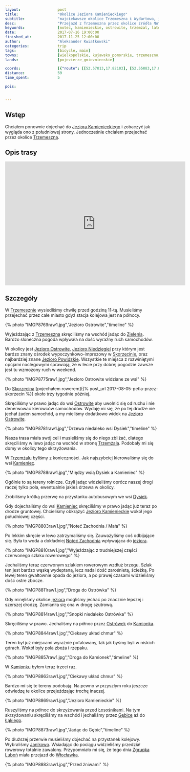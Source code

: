 ```yaml
---
layout:                 post
title:                  "Okolice Jeziora Kamienieckiego"
subtitle:               "najciekawsze okolice Trzemeszna i Wydartowa, jeziora, lasy i pagórki"
desc:                   "Przejazd z Trzemeszna przez okolice źródła Noteci Zachodniej obkrążając południową część Jeziora Kamienieckiego. Trasa pokazuje tereny rekreacyjne, rolnicze, wąską i stromą ścieżkę wokół jeziora oraz pagórki w okolicy wsi Kamionek."
keywords:               [noteć, kamienieckie, ostrowite, trzemżal, lato, kamionek, gębice, strzelno]
date:                   2017-07-16 19:00:00
finished_at:            2017-11-25 12:00:00
author:                 "Aleksander Kwiatkowski"
categories:             trip
tags:                   [bicycle, main]
towns:                  [wielkopolskie, kujawsko_pomorskie, trzemeszno, orchowo, mogilno, strzelno, janikowo]
lands:                  [pojezierze_gnieznienskie]

coords:                 [{"route": [[52.57013,17.82103], [52.55083,17.81639], [52.54686,17.86034], [52.52775,17.86617], [52.53841,17.91012], [52.54519,17.96522], [52.53642,17.96042], [52.52525,17.97054], [52.52441,17.97604], [52.52995,17.98651], [52.56033,17.99355], [52.57942,17.99200], [52.60048,18.03269], [52.59371,18.07217], [52.62112,18.16057], [52.63707,18.17104], [52.67049,18.16298], [52.69079,18.15062], [52.70525,18.16349], [52.72771,18.14547], [52.74818,18.11628]], "type": "bicycle"}]
distance:               59
time_spent:             5

pois:


---
```


[wiki-kamienieckie-jezioro]: https://pl.wikipedia.org/wiki/Jezioro_Kamienieckie_(Pojezierze_Gnie%C5%BAnie%C5%84skie)
[wiki-trzemeszno]: https://pl.wikipedia.org/wiki/Trzemeszno
[wiki-zielen]: https://pl.wikipedia.org/wiki/Ziele%C5%84_(wojew%C3%B3dztwo_wielkopolskie)
[wiki-ostrowite-jezioro]: https://pl.wikipedia.org/wiki/Jezioro_Ostrowite_(powiat_gnie%C5%BAnie%C5%84ski)
[wiki-jezioro-niedziegiel]: https://pl.wikipedia.org/wiki/Niedzi%C4%99giel
[wiki-skorzecin]: https://pl.wikipedia.org/wiki/Skorz%C4%99cin_(o%C5%9Brodek_wypoczynkowy)
[wiki-powidzkie-jezioro]: https://pl.wikipedia.org/wiki/Jezioro_Powidzkie
[wiki-ostrowite]: https://pl.wikipedia.org/wiki/Ostrowite_(powiat_gnie%C5%BAnie%C5%84ski)
[wiki-trzemzal]: https://pl.wikipedia.org/wiki/Trzem%C5%BCal
[wiki-kamieniec]: https://pl.wikipedia.org/wiki/Kamieniec_(gmina_Trzemeszno)
[wiki-dysiek]: https://pl.wikipedia.org/wiki/Dysiek
[wiki-notec-zachodnia]: https://pl.wikipedia.org/wiki/Ma%C5%82a_Note%C4%87
[wiki-ostrowek]: https://pl.wikipedia.org/wiki/Ostr%C3%B3wek_(powiat_s%C5%82upecki)
[wiki-kamionek]: https://pl.wikipedia.org/wiki/Kamionek_(wojew%C3%B3dztwo_kujawsko-pomorskie)
[wiki-lososniki]: https://pl.wikipedia.org/wiki/%C5%81oso%C5%9Bniki_(wojew%C3%B3dztwo_kujawsko-pomorskie)
[wiki-gebice]: https://pl.wikipedia.org/wiki/G%C4%99bice_(wojew%C3%B3dztwo_kujawsko-pomorskie)
[wiki-lakie]: https://pl.wikipedia.org/wiki/%C5%81%C4%85kie_(powiat_mogile%C5%84ski)
[wiki-janikowo]: https://pl.wikipedia.org/wiki/Janikowo
[wiki-wloclawek]: https://pl.wikipedia.org/wiki/W%C5%82oc%C5%82awek

[zgrupka-lubon]: https://www.facebook.com/ZgrupkaLubon/

Wstęp
-----

Chciałem ponownie dojechać do [Jeziora Kamienieckiego][wiki-kamienieckie-jezioro]
i zobaczyć jak wygląda ono z południowej strony. Jednocześnie chciałem przejechać
przez okolice [Trzemeszna][wiki-trzemeszno].

Opis trasy
----------

<iframe height='405' width='590' frameborder='0' allowtransparency='true' scrolling='no' src='https://www.strava.com/activities/1087444780/embed/2ee93b6f1b6b0f0383f2ed5933520ad44c7170b9'></iframe>

Szczegóły
---------

W [Trzemesznie][wiki-trzemeszno] wysiedliśmy chwilę przed godziną 11-tą. Musieliśmy
przejechać przez całe miasto gdyż stacja kolejowa jest na północy.

{% photo "IMGP8769raw1.jpg","Jezioro Ostrowite","timeline" %}

Wyjeżdzając z [Trzemeszna][wiki-trzemeszno] skręciliśmy na wschód jadąc do
[Zielenia][wiki-zielen]. Bardzo słoneczna pogoda wpływała na dość wyraźny
ruch samochodów.

W okolicy jest [Jezioro Ostrowite][wiki-ostrowite-jezioro],
[Jezioro Niedzięgiel][wiki-jezioro-niedziegiel] przy którym jest bardzo
znany ośrodek wypoczynkowo-imprezowy w [Skorzęcinie][wiki-skorzecin],
oraz najbardziej znane [Jezioro Powidzkie][wiki-powidzkie-jezioro].
Wszystkie te miejsca z rozwiniętymi opcjami noclegowymi sprawiają,
że w lecie przy dobrej pogodzie zawsze jest tu wzmożony ruch w weekend.

{% photo "IMGP8775raw1.jpg","Jezioro Ostrowite widziane ze wsi" %}

Do [Skorzęcina][wiki-skorzecin]
[pojechałem rowerem]({% post_url 2017-08-05-petla-przez-skorzecin %})
około trzy tygodnie później.

Skręciliśmy w prawo jadąc do wsi [Ostrowite][wiki-ostrowite] aby
uwolnić się od ruchu i nie denerwować kierowców samochodów.
Wydaję mi się, że po tej drodze nie jechał żaden samochód, a my
mieliśmy dodatkowo widok na [Jezioro Ostrowite][wiki-ostrowite-jezioro].

{% photo "IMGP8781raw1.jpg","Drzewa niedaleko wsi Dysiek","timeline" %}

Nasza trasa miała swój cel i musieliśmy się do niego zbliżać,
dlatego skręciliśmy w lewo jadąc na wschód w stronę
[Trzemżala][wiki-trzemzal]. Podobały mi się domy w okolicy tego
skrzyżowania.

W [Trzemżalu][wiki-trzemzal] byliśmy z konieczności.
Jak najszybciej kierowaliśmy się do wsi [Kamieniec][wiki-kamieniec].

{% photo "IMGP8788raw1.jpg","Między wsią Dysiek a Kamieniec" %}

Ogólnie to są tereny rolnicze. Czyli jadąc widzieliśmy oprócz naszej
drogi raczej tylko pola, ewentualnie jakieś drzewa w okolicy.

Zrobiliśmy krótką przerwę na przystanku autobusowym we wsi
[Dysiek][wiki-dysiek].

Gdy dojechaliśmy do wsi [Kamieniec][wiki-kamieniec] skręciliśmy w
prawo jadąc już teraz po drodze gruntowej. Chcieliśmy obkrążyć
[Jezioro Kamienieckie][wiki-kamienieckie-jezioro] wokół jego południowej
części.

{% photo "IMGP8803raw1.jpg","Noteć Zachodnia / Mała" %}

Po lekkim skręcie w lewo zatrzymaliśmy się. Zauważyliśmy coś
odbijające się. Była to woda a dokładniej
[Noteć Zachodnia][wiki-notec-zachodnia] wpływająca do
[jeziora][wiki-kamienieckie-jezioro].

{% photo "IMGP8810raw1.jpg","Wyjeżdzając z trudniejszej części czerwonego szlaku rowerowego" %}

Jechaliśmy teraz czerwonym szlakiem rowerowym wzdłuż brzegu. Szlak ten jest
bardzo wąską wydeptaną, lecz nadal dość zarośnietą, ścieżką.
Po lewej teren gwałtownie opada do jeziora, a po prawej czasami
widzieliśmy dość ostre zbocze.

{% photo "IMGP8811raw1.jpg","Droga do Ostrówka" %}

Gdy minęliśmy okolice [jeziora][wiki-kamienieckie-jezioro] mogliśmy
jechać po znacznie lepszej i szerszej drodzę. Zamianiła się ona
w drogę szutrową.

{% photo "IMGP8814raw1.jpg","Snopki niedaleko Ostrówka" %}

Skręciliśmy w prawo. Jechaliśmy na północ przez [Ostrówek][wiki-ostrowek]
do [Kamionka][wiki-kamionek].

{% photo "IMGP8844raw1.jpg","Ciekawy układ chmur" %}

Teren był już miejscami wyraźnie pofalowany, tak jak byśmy
byli w niskich górach. Wokół były pola zboża i rzepaku.

{% photo "IMGP8857raw1.jpg","Droga do Kamionek","timeline" %}

W [Kamionku][wiki-kamionek] byłem teraz trzeci raz.

{% photo "IMGP8863raw1.jpg","Ciekawy układ chmur" %}

Bardzo
mi się te tereny podobają. Na pewno w przyszłym roku jeszcze odwiedzę
te okolice przejeżdzając trochę inaczej.

{% photo "IMGP8869raw1.jpg","Jezioro Kamienieckie" %}

Ruszyliśmy na północ do skrzyżowania przed [Łosośnikami][wiki-lososniki].
Na tym skrzyżowaniu skręciliśmy
na wschód i jechaliśmy przez [Gębice][wiki-gebice] aż
do [Łąkiego][wiki-lakie].

{% photo "IMGP8873raw1.jpg","Jadąc do Gębic","timeline" %}

Po dłuższej przerwie musieliśmy dojechać na przystanek kolejowy. Wybraliśmy
[Janikowo][wiki-janikowo]. Wsiadając do pociągu widzieliśmy przedział
rowerowy totalnie zawalony. Przypomniało mi się, że tego dnia
[Zgrupka Luboń][zgrupka-lubon] miała przejazd do
[Włocławka][wiki-wloclawek].

{% photo "IMGP8883raw1.jpg","Przed żniwami" %}
